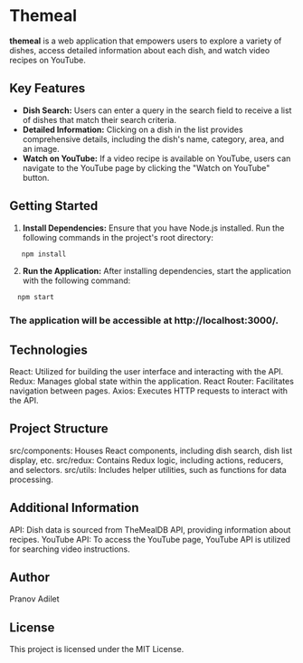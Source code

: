 # Themeal

**themeal** is a web application that empowers users to explore a variety of dishes, access detailed information about each dish, and watch video recipes on YouTube.

## Key Features

- **Dish Search:** Users can enter a query in the search field to receive a list of dishes that match their search criteria.
- **Detailed Information:** Clicking on a dish in the list provides comprehensive details, including the dish's name, category, area, and an image.
- **Watch on YouTube:** If a video recipe is available on YouTube, users can navigate to the YouTube page by clicking the "Watch on YouTube" button.

## Getting Started

1. **Install Dependencies:**
   Ensure that you have Node.js installed. Run the following commands in the project's root directory:

```bash
   npm install
```
2. **Run the Application:**
   After installing dependencies, start the application with the following command:

```bash
  npm start
```

### The application will be accessible at http://localhost:3000/.

## Technologies

React: Utilized for building the user interface and interacting with the API.
Redux: Manages global state within the application.
React Router: Facilitates navigation between pages.
Axios: Executes HTTP requests to interact with the API.

## Project Structure

src/components: Houses React components, including dish search, dish list display, etc.
src/redux: Contains Redux logic, including actions, reducers, and selectors.
src/utils: Includes helper utilities, such as functions for data processing.

## Additional Information

API: Dish data is sourced from TheMealDB API, providing information about recipes.
YouTube API: To access the YouTube page, YouTube API is utilized for searching video instructions.

## Author

Pranov Adilet

## License

This project is licensed under the MIT License.
